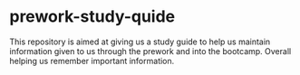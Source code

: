 # prework-study-quide
This repository is aimed at giving us a study guide to help us maintain information given to us through the prework and into the bootcamp. Overall helping us remember important information.
